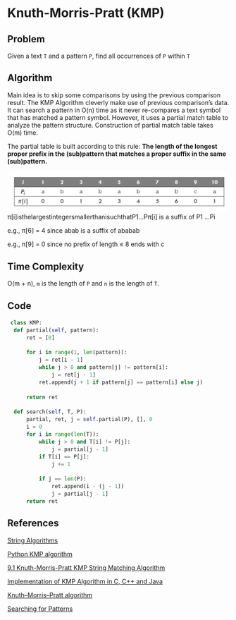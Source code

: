 # Knuth-Morris-Pratt (KMP)

## Problem

Given a text `T` and a pattern `P`, find all occurrences of `P` within `T`

## Algorithm

Main idea is to skip some comparisons by using the previous comparison result.
The KMP Algorithm cleverly make use of previous comparison’s data. It can search a pattern in O(n) time as it never re-compares a text symbol that has matched a pattern symbol. However, it uses a partial match table to analyze the pattern structure. Construction of partial match table takes O(m) time.

The partial table is built according to this rule: **The length of the longest proper prefix in the (sub)pattern that matches a proper suffix in the same (sub)pattern.**

![KMP](images/kmp.jpg "kmp")
π[i]isthelargestintegersmallerthanisuchthatP1...Pπ[i] is a suffix of P1 ...Pi

e.g., π[6] = 4 since abab is a suffix of ababab

e.g., π[9] = 0 since no prefix of length ≤ 8 ends with c

## Time Complexity

O(m + n), `m` is the length of `P` and `n` is the length of `T`.

## Code

  ```python
   class KMP:
    def partial(self, pattern):
        ret = [0]
        
        for i in range(1, len(pattern)):
            j = ret[i - 1]
            while j > 0 and pattern[j] != pattern[i]:
                j = ret[j - 1]
            ret.append(j + 1 if pattern[j] == pattern[i] else j)
            
        return ret
    
    def search(self, T, P):
        partial, ret, j = self.partial(P), [], 0
        i = 0
        for i in range(len(T)):
            while j > 0 and T[i] != P[j]:
                j = partial[j - 1]
            if T[i] == P[j]: 
                j += 1
                
            if j == len(P):
                ret.append(i - (j - 1))
                j = partial[j - 1]    
        return ret
  ```

## References

[String Algorithms](https://web.stanford.edu/class/cs97si/10-string-algorithms.pdf)

[Python KMP algorithm](https://gist.github.com/m00nlight/daa6786cc503fde12a77)

[9.1 Knuth-Morris-Pratt KMP String Matching Algorithm](https://www.youtube.com/watch?v=V5-7GzOfADQ)

[Implementation of KMP Algorithm in C, C++ and Java](http://www.techiedelight.com/implementation-kmp-algorithm-c-cpp-java/)

[Knuth–Morris–Pratt algorithm](https://en.wikipedia.org/wiki/Knuth–Morris–Pratt_algorithm)

[Searching for Patterns](https://www.geeksforgeeks.org/searching-for-patterns-set-2-kmp-algorithm/)